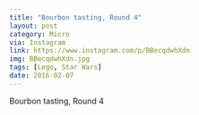 ```yaml
---
title: "Bourbon tasting, Round 4"
layout: post
category: Micro
via: Instagram
link: https://www.instagram.com/p/BBecqdwhXdn
img: BBecqdwhXdn.jpg
tags: [Lego, Star Wars]
date: 2016-02-07
---
```

Bourbon tasting, Round 4